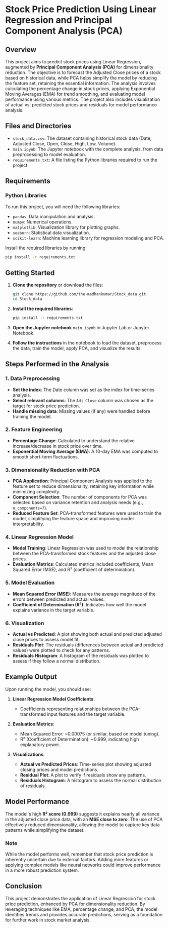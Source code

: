 
# Stock Price Prediction Using Linear Regression and Principal Component Analysis (PCA)

## Overview
This project aims to predict stock prices using Linear Regression, augmented by **Principal Component Analysis (PCA)** for dimensionality reduction. The objective is to forecast the Adjusted Close prices of a stock based on historical data, while PCA helps simplify the model by reducing the feature set, retaining the essential information. The analysis involves calculating the percentage change in stock prices, applying Exponential Moving Averages (EMA) for trend smoothing, and evaluating model performance using various metrics. The project also includes visualization of actual vs. predicted stock prices and residuals for model performance analysis.

## Files and Directories
- `stock_data.csv`: The dataset containing historical stock data (Date, Adjusted Close, Open, Close, High, Low, Volume).
- `main.ipynb`: The Jupyter notebook with the complete analysis, from data preprocessing to model evaluation.
- `requirements.txt`: A file listing the Python libraries required to run the project.

## Requirements
### Python Libraries
To run this project, you will need the following libraries:

- `pandas`: Data manipulation and analysis.
- `numpy`: Numerical operations.
- `matplotlib`: Visualization library for plotting graphs.
- `seaborn`: Statistical data visualization.
- `scikit-learn`: Machine learning library for regression modeling and PCA.

Install the required libraries by running:

```bash
pip install -r requirements.txt
```

## Getting Started
1. **Clone the repository** or download the files:

    ```bash
    git clone https://github.com/the-madhankumar/Stock_data.git
    cd Stock_data
    ```

2. **Install the required libraries**:

    ```bash
    pip install -r requirements.txt
    ```

3. **Open the Jupyter notebook** `main.ipynb` in Jupyter Lab or Jupyter Notebook.

4. **Follow the instructions** in the notebook to load the dataset, preprocess the data, train the model, apply PCA, and visualize the results.

## Steps Performed in the Analysis
### 1. Data Preprocessing
   - **Set the index**: The Date column was set as the index for time-series analysis.
   - **Select relevant columns**: The `Adj Close` column was chosen as the target for stock price prediction.
   - **Handle missing data**: Missing values (if any) were handled before training the model.

### 2. Feature Engineering
   - **Percentage Change**: Calculated to understand the relative increase/decrease in stock price over time.
   - **Exponential Moving Average (EMA)**: A 10-day EMA was computed to smooth short-term fluctuations.

### 3. Dimensionality Reduction with PCA
   - **PCA Application**: Principal Component Analysis was applied to the feature set to reduce dimensionality, retaining key information while minimizing complexity.
   - **Component Selection**: The number of components for PCA was selected based on variance retention and analysis needs (e.g., `n_components=7`).
   - **Reduced Feature Set**: PCA-transformed features were used to train the model, simplifying the feature space and improving model interpretability.

### 4. Linear Regression Model
   - **Model Training**: Linear Regression was used to model the relationship between the PCA-transformed stock features and the adjusted close prices.
   - **Evaluation Metrics**: Calculated metrics included coefficients, Mean Squared Error (MSE), and R² (coefficient of determination).

### 5. Model Evaluation
   - **Mean Squared Error (MSE)**: Measures the average magnitude of the errors between predicted and actual values.
   - **Coefficient of Determination (R²)**: Indicates how well the model explains variance in the target variable.
   
### 6. Visualization
   - **Actual vs Predicted**: A plot showing both actual and predicted adjusted close prices to assess model fit.
   - **Residuals Plot**: The residuals (differences between actual and predicted values) were plotted to check for any patterns.
   - **Residuals Histogram**: A histogram of the residuals was plotted to assess if they follow a normal distribution.

## Example Output
Upon running the model, you should see:

1. **Linear Regression Model Coefficients**:
   - Coefficients representing relationships between the PCA-transformed input features and the target variable.

2. **Evaluation Metrics**:
   - Mean Squared Error: ~0.00075 (or similar, based on model tuning).
   - R² (Coefficient of Determination): ~0.999, indicating high explanatory power.

3. **Visualizations**:
   - **Actual vs Predicted Prices**: Time-series plot showing adjusted closing prices and model predictions.
   - **Residual Plot**: A plot to verify if residuals show any patterns.
   - **Residuals Histogram**: A histogram to assess the normal distribution of residuals.

## Model Performance
The model's high **R² score (0.999)** suggests it explains nearly all variance in the adjusted close price data, with an **MSE close to zero**. The use of PCA effectively reduced dimensionality, allowing the model to capture key data patterns while simplifying the dataset.

### Note
While the model performs well, remember that stock price prediction is inherently uncertain due to external factors. Adding more features or applying complex models like neural networks could improve performance in a more robust prediction system.

## Conclusion
This project demonstrates the application of Linear Regression for stock price prediction, enhanced by PCA for dimensionality reduction. By leveraging techniques like EMA, percentage change, and PCA, the model identifies trends and provides accurate predictions, serving as a foundation for further work in stock market analysis.
